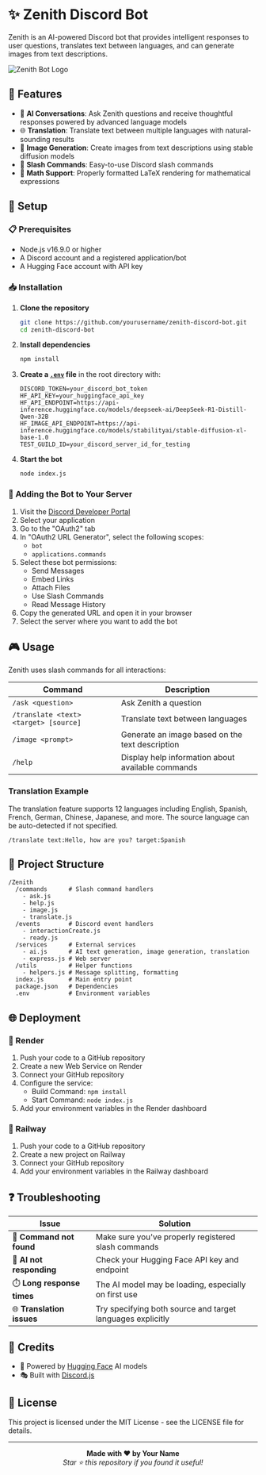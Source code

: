 # ✨ Zenith Discord Bot

Zenith is an AI-powered Discord bot that provides intelligent responses to user questions, translates text between languages, and can generate images from text descriptions.

![Zenith Bot Logo](https://example.com/zenith-logo.png)

## 🌟 Features

- 🧠 **AI Conversations**: Ask Zenith questions and receive thoughtful responses powered by advanced language models
- 🌐 **Translation**: Translate text between multiple languages with natural-sounding results
- 🎨 **Image Generation**: Create images from text descriptions using stable diffusion models
- 🔧 **Slash Commands**: Easy-to-use Discord slash commands
- 📐 **Math Support**: Properly formatted LaTeX rendering for mathematical expressions

## 🚀 Setup

### 📋 Prerequisites

- Node.js v16.9.0 or higher
- A Discord account and a registered application/bot
- A Hugging Face account with API key

### 📥 Installation

1. **Clone the repository**

   ```bash
   git clone https://github.com/yourusername/zenith-discord-bot.git
   cd zenith-discord-bot
   ```

2. **Install dependencies**

   ```bash
   npm install
   ```

3. **Create a [`.env`](.env) file** in the root directory with:

   ```env
   DISCORD_TOKEN=your_discord_bot_token
   HF_API_KEY=your_huggingface_api_key
   HF_API_ENDPOINT=https://api-inference.huggingface.co/models/deepseek-ai/DeepSeek-R1-Distill-Qwen-32B
   HF_IMAGE_API_ENDPOINT=https://api-inference.huggingface.co/models/stabilityai/stable-diffusion-xl-base-1.0
   TEST_GUILD_ID=your_discord_server_id_for_testing
   ```

4. **Start the bot**
   ```bash
   node index.js
   ```

### 🔗 Adding the Bot to Your Server

1. Visit the [Discord Developer Portal](https://discord.com/developers/applications)
2. Select your application
3. Go to the "OAuth2" tab
4. In "OAuth2 URL Generator", select the following scopes:
   - `bot`
   - `applications.commands`
5. Select these bot permissions:
   - Send Messages
   - Embed Links
   - Attach Files
   - Use Slash Commands
   - Read Message History
6. Copy the generated URL and open it in your browser
7. Select the server where you want to add the bot

## 🎮 Usage

Zenith uses slash commands for all interactions:

| Command                               | Description                                       |
| ------------------------------------- | ------------------------------------------------- |
| `/ask <question>`                     | Ask Zenith a question                             |
| `/translate <text> <target> [source]` | Translate text between languages                  |
| `/image <prompt>`                     | Generate an image based on the text description   |
| `/help`                               | Display help information about available commands |

### Translation Example

The translation feature supports 12 languages including English, Spanish, French, German, Chinese, Japanese, and more. The source language can be auto-detected if not specified.

```
/translate text:Hello, how are you? target:Spanish
```

## 📁 Project Structure

```
/Zenith
  /commands      # Slash command handlers
    - ask.js
    - help.js
    - image.js
    - translate.js
  /events        # Discord event handlers
    - interactionCreate.js
    - ready.js
  /services      # External services
    - ai.js      # AI text generation, image generation, translation
    - express.js # Web server
  /utils         # Helper functions
    - helpers.js # Message splitting, formatting
  index.js       # Main entry point
  package.json   # Dependencies
  .env           # Environment variables
```

## 🌐 Deployment

### 🔄 Render

1. Push your code to a GitHub repository
2. Create a new Web Service on Render
3. Connect your GitHub repository
4. Configure the service:
   - Build Command: `npm install`
   - Start Command: `node index.js`
5. Add your environment variables in the Render dashboard

### 🚂 Railway

1. Push your code to a GitHub repository
2. Create a new project on Railway
3. Connect your GitHub repository
4. Add your environment variables in the Railway dashboard

## ❓ Troubleshooting

| Issue                      | Solution                                                   |
| -------------------------- | ---------------------------------------------------------- |
| 🚫 **Command not found**   | Make sure you've properly registered slash commands        |
| 🤖 **AI not responding**   | Check your Hugging Face API key and endpoint               |
| ⏱️ **Long response times** | The AI model may be loading, especially on first use       |
| 🌐 **Translation issues**  | Try specifying both source and target languages explicitly |

## 👏 Credits

- 🤗 Powered by [Hugging Face](https://huggingface.co/) AI models
- 🎭 Built with [Discord.js](https://discord.js.org/)

## 📜 License

This project is licensed under the MIT License - see the LICENSE file for details.

---

<div align="center">
  <b>Made with ❤️ by Your Name</b><br>
  <i>Star ⭐ this repository if you found it useful!</i>
</div>
